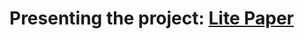 # Presenting the project: [Lite Paper](https://werenode.com/documents/Werenode_Litepaper_21_12_03.pdf)